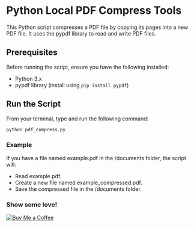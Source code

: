 # Python Local PDF Compress Tools
This Python script compresses a PDF file by copying its pages into a new PDF file. It uses the pypdf library to read and write PDF files.

## Prerequisites
Before running the script, ensure you have the following installed:

- Python 3.x
- pypdf library (install using `pip install pypdf`)

## Run the Script
From your terminal, type and run the following command:
```bash
python pdf_compress.py
```

### Example
If you have a file named example.pdf in the /documents folder, the script will:

- Read example.pdf.
- Create a new file named example_compressed.pdf.
- Save the compressed file in the /documents folder.

### Show some love!
[![Buy Me a Coffee](https://img.buymeacoffee.com/button-api/?text=Buy%20me%20a%20coffee&emoji=☕&slug=suriyakame&button_colour=FFDD00&font_colour=000000&font_family=Cookie&outline_colour=000000&coffee_colour=ffffff)](https://buymeacoffee.com/suriyakame)
